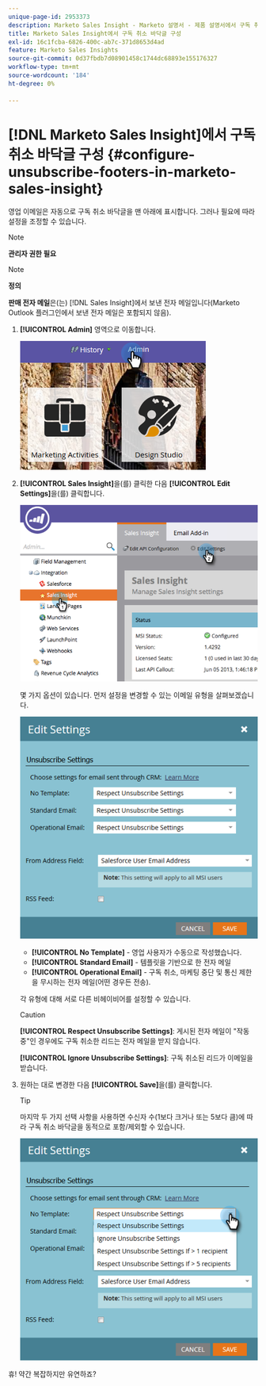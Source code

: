 ```yaml
---
unique-page-id: 2953373
description: Marketo Sales Insight - Marketo 설명서 - 제품 설명서에서 구독 취소 바닥글 구성
title: Marketo Sales Insight에서 구독 취소 바닥글 구성
exl-id: 16c1fcba-6826-400c-ab7c-371d8653d4ad
feature: Marketo Sales Insights
source-git-commit: 0d37fbdb7d08901458c1744dc68893e155176327
workflow-type: tm+mt
source-wordcount: '184'
ht-degree: 0%

---
```


# [!DNL Marketo Sales Insight]에서 구독 취소 바닥글 구성 {#configure-unsubscribe-footers-in-marketo-sales-insight}

영업 이메일은 자동으로 구독 취소 바닥글을 맨 아래에 표시합니다. 그러나 필요에 따라 설정을 조정할 수 있습니다.

>[!NOTE]
>
>**관리자 권한 필요**

>[!NOTE]
>
>**정의**
>
>**판매 전자 메일**&#x200B;은(는) [!DNL Sales Insight]에서 보낸 전자 메일입니다(Marketo Outlook 플러그인에서 보낸 전자 메일은 포함되지 않음).

1. **[!UICONTROL Admin]** 영역으로 이동합니다.

   ![](assets/one-1.png)

1. **[!UICONTROL Sales Insight]**&#x200B;을(를) 클릭한 다음 **[!UICONTROL Edit Settings]**&#x200B;을(를) 클릭합니다.

   ![](assets/two-1.png)

   몇 가지 옵션이 있습니다. 먼저 설정을 변경할 수 있는 이메일 유형을 살펴보겠습니다.

   ![](assets/three-1.png)

   * **[!UICONTROL No Template]** - 영업 사용자가 수동으로 작성했습니다.
   * **[!UICONTROL Standard Email]** - 템플릿을 기반으로 한 전자 메일
   * **[!UICONTROL Operational Email]** - 구독 취소, 마케팅 중단 및 통신 제한을 무시하는 전자 메일(어떤 경우든 전송).

   각 유형에 대해 서로 다른 비헤이비어를 설정할 수 있습니다.

   >[!CAUTION]
   >
   >**[!UICONTROL Respect Unsubscribe Settings]**: 게시된 전자 메일이 &quot;작동 중&quot;인 경우에도 구독 취소한 리드는 전자 메일을 받지 않습니다.
   >
   >**[!UICONTROL Ignore Unsubscribe Settings]**: 구독 취소된 리드가 이메일을 받습니다.

1. 원하는 대로 변경한 다음 **[!UICONTROL Save]**&#x200B;을(를) 클릭합니다.

   >[!TIP]
   >
   >마지막 두 가지 선택 사항을 사용하면 수신자 수(1보다 크거나 또는 5보다 큼)에 따라 구독 취소 바닥글을 동적으로 포함/제외할 수 있습니다.

   ![](assets/four-1.png)

휴! 약간 복잡하지만 유연하죠?
